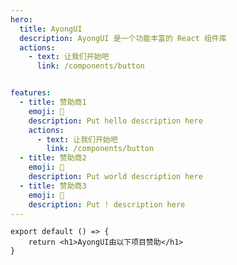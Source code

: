 ```yaml
---
hero:
  title: AyongUI
  description: AyongUI 是一个功能丰富的 React 组件库
  actions:
    - text: 让我们开始吧
      link: /components/button


features:
  - title: 赞助商1
    emoji: 💎
    description: Put hello description here
    actions:
      - text: 让我们开始吧
        link: /components/button
  - title: 赞助商2
    emoji: 🌈
    description: Put world description here
  - title: 赞助商3
    emoji: 🚀
    description: Put ! description here
---
```


```tsx hideCode=true inline=true
export default () => {
    return <h1>AyongUI由以下项目赞助</h1>
}
```
